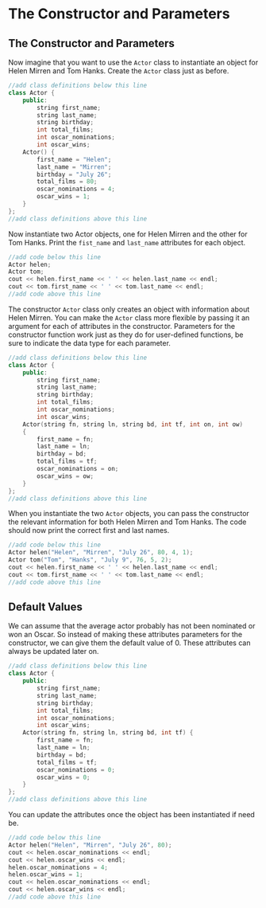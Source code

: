 # The Constructor and Parameters
## The Constructor and Parameters
Now imagine that you want to use the `Actor` class to instantiate an object for Helen Mirren and Tom Hanks. Create the `Actor` class just as before.

```cpp
//add class definitions below this line
class Actor {
    public:
        string first_name;
        string last_name;
        string birthday;
        int total_films;
        int oscar_nominations;
        int oscar_wins;
    Actor() {
        first_name = "Helen";
        last_name = "Mirren";
        birthday = "July 26";
        total_films = 80;
        oscar_nominations = 4;
        oscar_wins = 1;
    }
};
//add class definitions above this line
```

Now instantiate two Actor objects, one for Helen Mirren and the other for Tom Hanks. Print the `fist_name` and `last_name` attributes for each object.

```cpp
//add code below this line
Actor helen;
Actor tom;
cout << helen.first_name << ' ' << helen.last_name << endl;
cout << tom.first_name << ' ' << tom.last_name << endl;
//add code above this line
```

The constructor `Actor` class only creates an object with information about Helen Mirren. You can make the `Actor` class more flexible by passing it an argument for each of attributes in the constructor. Parameters for the constructor function work just as they do for user-defined functions, be sure to indicate the data type for each parameter.

```cpp
//add class definitions below this line
class Actor {
    public:
        string first_name;
        string last_name;
        string birthday;
        int total_films;
        int oscar_nominations;
        int oscar_wins;
    Actor(string fn, string ln, string bd, int tf, int on, int ow)
    {
        first_name = fn;
        last_name = ln;
        birthday = bd;
        total_films = tf;
        oscar_nominations = on;
        oscar_wins = ow;
    }
};
//add class definitions above this line
```

When you instantiate the two `Actor` objects, you can pass the constructor the relevant information for both Helen Mirren and Tom Hanks. The code should now print the correct first and last names.

```cpp
//add code below this line
Actor helen("Helen", "Mirren", "July 26", 80, 4, 1);
Actor tom("Tom", "Hanks", "July 9", 76, 5, 2);
cout << helen.first_name << ' ' << helen.last_name << endl;
cout << tom.first_name << ' ' << tom.last_name << endl;
//add code above this line
```

## Default Values
We can assume that the average actor probably has not been nominated or won an Oscar. So instead of making these attributes parameters for the constructor, we can give them the default value of 0. These attributes can always be updated later on.

```cpp
//add class definitions below this line
class Actor {
    public:
        string first_name;
        string last_name;
        string birthday;
        int total_films;
        int oscar_nominations;
        int oscar_wins;
    Actor(string fn, string ln, string bd, int tf) {
        first_name = fn;
        last_name = ln;
        birthday = bd;
        total_films = tf;
        oscar_nominations = 0;
        oscar_wins = 0;
    }
};
//add class definitions above this line
```

You can update the attributes once the object has been instantiated if need be.

```cpp
//add code below this line
Actor helen("Helen", "Mirren", "July 26", 80);
cout << helen.oscar_nominations << endl;
cout << helen.oscar_wins << endl;
helen.oscar_nominations = 4;
helen.oscar_wins = 1;
cout << helen.oscar_nominations << endl;
cout << helen.oscar_wins << endl;
//add code above this line
```

